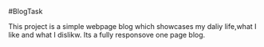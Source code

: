#BlogTask

This project is a simple webpage blog which showcases my daliy life,what I like and what I dislikw.
Its a fully responsove one page blog.
